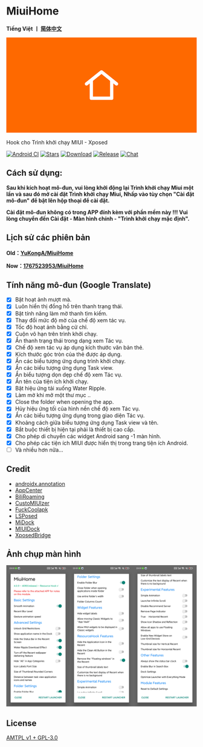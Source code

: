 # MiuiHome

__Tiếng Việt 丨 [简体中文](https://github.com/1767523953/MiuiHome/blob/main/README_zh.md)__

![Launcher](https://github.com/1767523953/MiuiHome/blob/main/Pic/Launcher.png)

Hook cho Trình khởi chạy MIUI - Xposed

[![Android CI](https://github.com/1767523953/MiuiHome/actions/workflows/main.yml/badge.svg)](https://github.com/1767523953/MiuiHome/actions/workflows/main.yml) [![Stars](https://img.shields.io/github/stars/1767523953/MiuiHome?label=stars)](https://github.com/1767523953/MiuiHome) [![Download](https://img.shields.io/github/downloads/Xposed-Modules-Repo/com.yuk.miuihome/total)](https://github.com/Xposed-Modules-Repo/com.yuk.miuihome/releases) [![Release](https://img.shields.io/github/v/release/Xposed-Modules-Repo/com.yuk.miuihome?label=release)](https://github.com/Xposed-Modules-Repo/com.yuk.miuihome/releases/latest) [![Chat](https://img.shields.io/badge/Telegram-Chat-blue.svg?logo=telegram)](https://t.me/MiuiHome_Xposed)

## Cách sử dụng:

__Sau khi kích hoạt mô-đun, vui lòng khởi động lại Trình khởi chạy Miui một lần và sau đó mở cài đặt Trình khởi chạy Miui, Nhấp vào tùy chọn "Cài đặt mô-đun" để bật lên hộp thoại để cài đặt.__

__Cài đặt mô-đun không có trong APP đính kèm với phần mềm này !!! Vui lòng chuyển đến Cài đặt - Màn hình chính -  "Trình khởi chạy mặc định".__

## Lịch sử các phiên bản

__Old：[YuKongA/MiuiHome](https://github.com/YuKongA/MiuiHome)__

__Now：[1767523953/MiuiHome](https://github.com/1767523953/MiuiHome)__

## Tính năng mô-đun (Google Translate)

- [x] Bật hoạt ảnh mượt mà.
- [x] Luôn hiển thị đồng hồ trên thanh trạng thái.
- [x] Bật tính năng làm mờ thanh tìm kiếm.
- [x] Thay đổi mức độ mờ của chế độ xem tác vụ.
- [x] Tốc độ hoạt ảnh bằng cử chỉ.
- [x] Cuộn vô hạn trên trình khởi chạy.
- [x] Ẩn thanh trạng thái trong dạng xem Tác vụ.
- [x] Chế độ xem tác vụ áp dụng kích thước văn bản thẻ.
- [x] Kích thước góc tròn của thẻ được áp dụng.
- [x] Ẩn các biểu tượng ứng dụng trình khởi chạy.
- [x] Ẩn các biểu tượng ứng dụng Task view.
- [x] Ẩn biểu tượng dọn dẹp chế độ xem Tác vụ.
- [x] Ẩn tên của tiện ích khởi chạy.
- [x] Bật hiệu ứng tải xuống Water Ripple.
- [x] Làm mờ khi mở một thư mục ..
- [x] Close the folder when opening the app.
- [x] Hủy hiệu ứng tối của hình nền chế độ xem Tác vụ.
- [x] Ẩn các biểu tượng ứng dụng trong giao diện Tác vụ.
- [x] Khoảng cách giữa biểu tượng ứng dụng Task view và tên.
- [x] Bắt buộc thiết bị hiện tại phải là thiết bị cao cấp.
- [x] Cho phép di chuyển các widget Android sang -1 màn hình.
- [x] Cho phép các tiện ích MIUI được hiển thị trong trang tiện ích Android.
- [ ] Và nhiều hơn nữa...

## Credit

- [androidx.annotation](https://android.googlesource.com/platform/frameworks/support/+/androidx-master-dev/annotation/annotation)
- [AppCenter](https://github.com/microsoft/appcenter)
- [BiliRoaming](https://github.com/yujincheng08/BiliRoaming/blob/master/LICENSE)
- [CustoMIUIzer](https://code.highspec.ru/Mikanoshi/CustoMIUIzer)
- [FuckCoolapk](https://github.com/ejiaogl/FuckCoolapk)
- [LSPosed](https://github.com/LSPosed/LSPosed)
- [MiDock](https://github.com/lamprose/MIDock)
- [MIUIDock](https://github.com/ouhoukyo/MIUIDock)
- [XposedBridge](https://github.com/rovo89/XposedBridge)

## Ảnh chụp màn hình

![Screenshot](https://github.com/1767523953/MiuiHome/blob/main/Pic/Screenshot.png)

## License

[AMTPL v1 + GPL-3.0](LICENSE)
